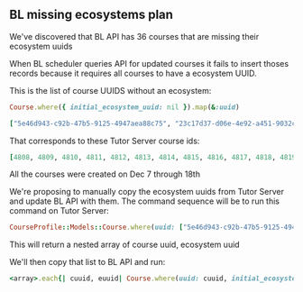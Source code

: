 ## BL missing ecosystems plan

We've discovered that BL API has 36 courses that are missing their ecosystem uuids

When BL scheduler queries API for updated courses it fails to insert thoses records because it requires all courses to have a ecosystem UUID.

This is the list of course UUIDS without an ecosystem:
```ruby
Course.where({ initial_ecosystem_uuid: nil }).map(&:uuid)
```

```ruby
["5e46d943-c92b-47b5-9125-4947aea88c75", "23c17d37-d06e-4e92-a451-9032cab45160", "59d64bb1-f4ef-4244-bd99-45137485eb5b", "746e26ce-665c-456d-bf55-488a30c665b6", "4fd4ae9c-3a0b-4117-826d-c62c9b4057f8", "114c14e1-33fe-413d-8909-ec955d6621ad", "12314719-502f-477a-8016-4bf2b6839f5c", "b132f1ec-27e8-4c97-ba16-eff187daa314", "bb74e2af-9573-437b-9e7c-79bf3f0eda82", "8d809358-c14c-4986-8bfa-77d847459f74", "11bc0176-4830-4ebd-a6f7-ad2d759d1416", "4dbdb0a1-6eef-4a1e-b10b-2118672ba3b2", "30de8d9d-4f8e-402d-8ea3-3d0b2cc4899a", "d683f3df-ae43-4a85-990e-5fb9086da65e", "e3decfba-fa12-4970-815c-76c46da9103a", "51322ddc-ff5d-4896-b404-53153db17191", "1e0e2754-b23e-49b2-a628-678a6fe65860", "fc85562c-97be-4c8f-96b6-c66d4c62fe5d", "bbcce0ec-70bc-4529-a673-645e9beae0ff", "25b6f864-7316-4640-b0cf-c487ee9ca438", "4ee100ba-ea92-47b3-a069-3fed7d64069e", "3e3d73f3-ec06-42de-9fdc-00cb5638273a", "ba1c47c2-1818-4e7f-bd4a-b8e258148d77", "67ee4a83-5b28-4411-8ad9-eaacc43e91d6", "26c0b230-6293-4097-af4f-2753a60144ac", "69a5605b-3480-4067-9e54-baaa469f52eb", "f5480d22-ca44-4c22-8fca-edf6f965c49c", "192c3523-434c-40f8-86a8-afbf2bf9a94f", "93a6180a-34b3-4f4c-9a82-9f799ccae812", "9458816a-1fd3-4442-b90e-b21f519dc205", "95b5e519-18ff-4a1f-a0ac-72c1c373eca9", "e196bf56-7d02-4f1b-9cac-74e228c6baf0", "71a7a56b-6ad5-4b8b-b9a9-3412b658d432", "91cdff18-0656-471c-a3b2-b3642d36dbfc", "dd4f5a9a-130c-4ca2-a83e-0a265cb78367", "24a26b1c-f56f-474c-be3a-b605fe554203"]
```

That corresponds to these Tutor Server course ids:
```ruby
[4808, 4809, 4810, 4811, 4812, 4813, 4814, 4815, 4816, 4817, 4818, 4819, 4820, 4821, 4822, 4823, 4824, 4825, 4826, 4827, 4828, 4829, 4830, 4831, 4832, 4833, 4834, 4835, 4836, 4837, 4838, 4839, 4840, 4841, 4842, 4843]
```

All the courses were created on Dec 7 through 18th

We're proposing to manually copy the ecosystem uuids from Tutor Server and update BL API with them.  The command sequence will be to run this command on Tutor Server:

```ruby
CourseProfile::Models::Course.where(uuid: ["5e46d943-c92b-47b5-9125-4947aea88c75", "23c17d37-d06e-4e92-a451-9032cab45160", "59d64bb1-f4ef-4244-bd99-45137485eb5b", "746e26ce-665c-456d-bf55-488a30c665b6", "4fd4ae9c-3a0b-4117-826d-c62c9b4057f8", "114c14e1-33fe-413d-8909-ec955d6621ad", "12314719-502f-477a-8016-4bf2b6839f5c", "b132f1ec-27e8-4c97-ba16-eff187daa314", "bb74e2af-9573-437b-9e7c-79bf3f0eda82", "8d809358-c14c-4986-8bfa-77d847459f74", "11bc0176-4830-4ebd-a6f7-ad2d759d1416", "4dbdb0a1-6eef-4a1e-b10b-2118672ba3b2", "30de8d9d-4f8e-402d-8ea3-3d0b2cc4899a", "d683f3df-ae43-4a85-990e-5fb9086da65e", "e3decfba-fa12-4970-815c-76c46da9103a", "51322ddc-ff5d-4896-b404-53153db17191", "1e0e2754-b23e-49b2-a628-678a6fe65860", "fc85562c-97be-4c8f-96b6-c66d4c62fe5d", "bbcce0ec-70bc-4529-a673-645e9beae0ff", "25b6f864-7316-4640-b0cf-c487ee9ca438", "4ee100ba-ea92-47b3-a069-3fed7d64069e", "3e3d73f3-ec06-42de-9fdc-00cb5638273a", "ba1c47c2-1818-4e7f-bd4a-b8e258148d77", "67ee4a83-5b28-4411-8ad9-eaacc43e91d6", "26c0b230-6293-4097-af4f-2753a60144ac", "69a5605b-3480-4067-9e54-baaa469f52eb", "f5480d22-ca44-4c22-8fca-edf6f965c49c", "192c3523-434c-40f8-86a8-afbf2bf9a94f", "93a6180a-34b3-4f4c-9a82-9f799ccae812", "9458816a-1fd3-4442-b90e-b21f519dc205", "95b5e519-18ff-4a1f-a0ac-72c1c373eca9", "e196bf56-7d02-4f1b-9cac-74e228c6baf0", "71a7a56b-6ad5-4b8b-b9a9-3412b658d432", "91cdff18-0656-471c-a3b2-b3642d36dbfc", "dd4f5a9a-130c-4ca2-a83e-0a265cb78367", "24a26b1c-f56f-474c-be3a-b605fe554203"]).map{|c| [c.uuid, c.ecosystem.tutor_uuid ]}
```

This will return a nested array of course uuid, ecosystem uuid

We'll then copy that list to BL API and run:

```ruby
<array>.each{| cuuid, euuid| Course.where(uuid: cuuid, initial_ecosystem_uuid: nil).first!.update_attributes(initial_ecosystem_uuid: euuid) }
```
